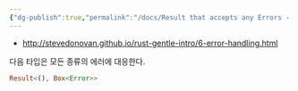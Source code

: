 ```yaml
---
{"dg-publish":true,"permalink":"/docs/Result that accepts any Errors - rust/","title":"Result that accepts any Errors - rust"}
---
```


- http://stevedonovan.github.io/rust-gentle-intro/6-error-handling.html

다음 타입은 모든 종류의 에러에 대응한다.

```rust
Result<(), Box<Error>>
```
